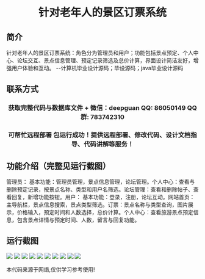 <p><h1 align="center">针对老年人的景区订票系统</h1></p>

## 简介
针对老年人的景区订票系统：角色分为管理员和用户；功能包括景点预定、个人中心、论坛交互、景点信息管理、预定记录筛选及总价计算，界面设计简洁友好，增强用户体验和互动。    --计算机毕业设计源码；毕设源码；java毕业设计源码


## 联系方式
<p><h3 align="center">获取完整代码与数据库文件 + 微信：deepguan QQ: 86050149 QQ群: 783742310</h3></p>
<p><h3 align="center">可帮忙远程部署 包运行成功！提供远程部署、修改代码、设计文档指导、代码讲解等服务！</h3></p>

## 功能介绍（完整见运行截图）
管理员： 基本功能：管理员管理，景点信息管理，论坛管理。个人中心：查看与删除预定记录，按景点名称、类型和用户名筛选。论坛管理：查看和删除帖子、查看回复，新增功能按钮。用户： 基本功能：登录，注册，论坛互动。网站首页：主导航栏，景点信息搜索，景点类型筛选。订票：景点名称与类型查询，图片展示，价格输入，预定时间和人数选择，总价计算。个人中心：查看旅游景点预定信息，包含景点详情与预定时间、人数，留言与回复功能。


## 运行截图
![](https://bs-1329754181.cos.ap-shanghai.myqcloud.com/spring/ElderlyScenicSpotBookingSystem/img/001.jpg)
![](https://bs-1329754181.cos.ap-shanghai.myqcloud.com/spring/ElderlyScenicSpotBookingSystem/img/002.jpg)
![](https://bs-1329754181.cos.ap-shanghai.myqcloud.com/spring/ElderlyScenicSpotBookingSystem/img/003.jpg)
![](https://bs-1329754181.cos.ap-shanghai.myqcloud.com/spring/ElderlyScenicSpotBookingSystem/img/004.jpg)
![](https://bs-1329754181.cos.ap-shanghai.myqcloud.com/spring/ElderlyScenicSpotBookingSystem/img/005.jpg)
![](https://bs-1329754181.cos.ap-shanghai.myqcloud.com/spring/ElderlyScenicSpotBookingSystem/img/006.jpg)
![](https://bs-1329754181.cos.ap-shanghai.myqcloud.com/spring/ElderlyScenicSpotBookingSystem/img/007.jpg)
![](https://bs-1329754181.cos.ap-shanghai.myqcloud.com/spring/ElderlyScenicSpotBookingSystem/img/008.jpg)
![](https://bs-1329754181.cos.ap-shanghai.myqcloud.com/spring/ElderlyScenicSpotBookingSystem/img/009.jpg)
![](https://bs-1329754181.cos.ap-shanghai.myqcloud.com/spring/ElderlyScenicSpotBookingSystem/img/010.jpg)

<p>本代码来源于网络,仅供学习参考使用!</p>
